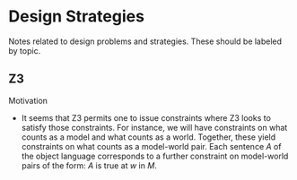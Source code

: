 # Design Strategies

Notes related to design problems and strategies. These should be labeled by topic.

## Z3

Motivation

- It seems that Z3 permits one to issue constraints where Z3 looks to satisfy those constraints. For instance, we will have constraints on what counts as a model and what counts as a world. Together, these yield constraints on what counts as a model-world pair. Each sentence $A$ of the object language corresponds to a further constraint on model-world pairs of the form: $A$ is true at $w$ in $M$.
